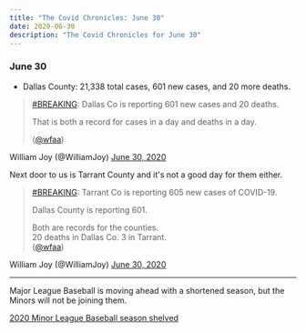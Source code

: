 ```yaml
---
title: "The Covid Chronicles: June 30"
date: 2020-06-30
description: "The Covid Chronicles for June 30"
---
```


### June 30

- Dallas County: 21,338 total cases, 601 new cases, and 20 more deaths.

> [#BREAKING](https://twitter.com/hashtag/BREAKING?src=hash&ref_src=twsrc%5Etfw): Dallas Co is reporting 601 new cases and 20 deaths.   
> 
> That is both a record for cases in a day and deaths in a day.   
> 
> ([@wfaa](https://twitter.com/wfaa))

William Joy (@WilliamJoy) [June 30, 2020](https://twitter.com/WilliamJoy/status/1278055642654261252)

Next door to us is Tarrant County and it's not a good day for them either.

> [#BREAKING](https://twitter.com/hashtag/BREAKING?src=hash&ref_src=twsrc%5Etfw): Tarrant Co is reporting 605 new cases of COVID-19.   
> 
> Dallas County is reporting 601.   
>  
> Both are records for the counties.   
20 deaths in Dallas Co. 3 in Tarrant.  
([@wfaa](https://twitter.com/wfaa))

William Joy (@WilliamJoy) [June 30, 2020](https://twitter.com/WilliamJoy/status/1278072015593918465)

---

Major League Baseball is moving ahead with a shortened season, but the Minors will not be joining them.

[2020 Minor League Baseball season shelved](https://www.milb.com/news/2020-minor-league-baseball-season-shelved)
